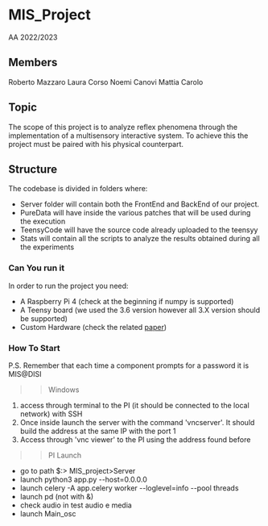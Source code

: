 # MIS_Project

AA 2022/2023

## Members

Roberto Mazzaro
Laura Corso
Noemi Canovi
Mattia Carolo

## Topic

The scope of this project is to analyze reflex phenomena through the implementation of a multisensory interactive system. To achieve this the project must be paired with his physical counterpart.

## Structure

The codebase is divided in folders where:

- Server folder will contain both the FrontEnd and BackEnd of our project.
- PureData will have inside the various patches that will be used during the execution
- TeensyCode will have the source code already uploaded to the teensyy
- Stats will contain all the scripts to analyze the results obtained during all the experiments 

### Can You run it

In order to run the project you need:

- A Raspberry Pi 4 (check at the beginning if numpy is supported)
- A Teensy board (we used the 3.6 version however all 3.X version should be supported)
- Custom Hardware (check the related [paper](MultisensoryReport.pdf))

### How To Start

P.S. Remember that each time a component prompts for a password it is 
MIS@DISI

>> Windows

1) access through terminal to the PI (it should be connected to the local network) with SSH
2) Once inside launch the server with the command 'vncserver'. It should build the address at the same IP with the port 1
3) Access through 'vnc viewer' to the PI using the address found before 

>> PI Launch

- go to path $:> MIS_project>Server
- launch python3 app.py --host=0.0.0.0
- launch celery -A app.celery worker --loglevel=info --pool threads
- launch pd (not with &)
- check audio in test audio e media
- launch Main_osc